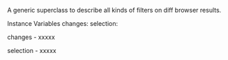 A generic superclass to describe all kinds of filters on diff browser results.

Instance Variables
	changes:		<Object>
	selection:		<Object>

changes
	- xxxxx

selection
	- xxxxx
